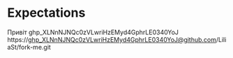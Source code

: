 # Expectations
Привіт
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
https://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@github.com/LiliaSt/fork-me.git